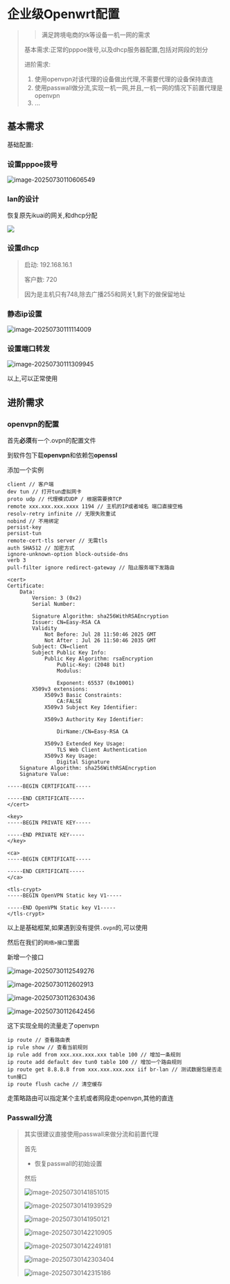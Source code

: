 # 企业级Openwrt配置

> > 满足跨境电商的tk等设备一机一网的需求
>
> 基本需求:正常的pppoe拨号,以及dhcp服务器配置,包括对网段的划分
>
> 进阶需求:
>
> 1. 使用openvpn对该代理的设备做出代理,不需要代理的设备保持直连
> 2. 使用passwall做分流,实现一机一网,并且,一机一网的情况下前置代理是openvpn
> 3. ...

## 基本需求

基础配置:

### 设置pppoe拨号

![image-20250730110606549](./image-20250730110606549.png)


### lan的设计

恢复原先ikuai的网关,和dhcp分配

![](./Snipaste_2025-07-30_11-08-01.png)

### 设置dhcp

> 启动: 192.168.16.1
>
> 客户数: 720
>
> 因为是主机只有748,除去广播255和网关1,剩下的做保留地址

### 静态ip设置

![image-20250730111114009](./image-20250730111114009.png)

### 设置端口转发

![image-20250730111309945](./image-20250730111309945.png)

以上,可以正常使用

## 进阶需求

### openvpn的配置

首先**必须**有一个.ovpn的配置文件

到软件包下载**openvpn**和依赖包**openssl**

添加一个实例

```text
client // 客户端
dev tun // 打开tun虚拟网卡
proto udp // 代理模式UDP / 根据需要换TCP
remote xxx.xxx.xxx.xxxx 1194 // 主机的IP或者域名 端口直接空格
resolv-retry infinite // 无限失败重试
nobind // 不用绑定
persist-key
persist-tun
remote-cert-tls server // 无需tls
auth SHA512 // 加密方式
ignore-unknown-option block-outside-dns
verb 3
pull-filter ignore redirect-gateway // 阻止服务端下发路由

<cert>
Certificate:
    Data:
        Version: 3 (0x2)
        Serial Number:
            
        Signature Algorithm: sha256WithRSAEncryption
        Issuer: CN=Easy-RSA CA
        Validity
            Not Before: Jul 28 11:50:46 2025 GMT
            Not After : Jul 26 11:50:46 2035 GMT
        Subject: CN=client
        Subject Public Key Info:
            Public Key Algorithm: rsaEncryption
                Public-Key: (2048 bit)
                Modulus:
                    
                Exponent: 65537 (0x10001)
        X509v3 extensions:
            X509v3 Basic Constraints: 
                CA:FALSE
            X509v3 Subject Key Identifier: 
                
            X509v3 Authority Key Identifier: 
               
                DirName:/CN=Easy-RSA CA
                
            X509v3 Extended Key Usage: 
                TLS Web Client Authentication
            X509v3 Key Usage: 
                Digital Signature
    Signature Algorithm: sha256WithRSAEncryption
    Signature Value:
        
-----BEGIN CERTIFICATE-----

-----END CERTIFICATE-----
</cert>

<key>
-----BEGIN PRIVATE KEY-----

-----END PRIVATE KEY-----
</key>

<ca>
-----BEGIN CERTIFICATE-----

-----END CERTIFICATE-----
</ca>

<tls-crypt>
-----BEGIN OpenVPN Static key V1-----

-----END OpenVPN Static key V1-----
</tls-crypt>
```

以上是基础框架,如果遇到没有提供`.ovpn`的,可以使用

然后在我们的`网络>接口`里面

新增一个接口

![image-20250730112549276](./image-20250730112549276.png)

![image-20250730112602913](./image-20250730112602913.png)

![image-20250730112630436](./image-20250730112630436.png)

![image-20250730112642456](./image-20250730112642456.png)

这下实现全局的流量走了openvpn

```shell
ip route // 查看路由表
ip rule show // 查看当前规则
ip rule add from xxx.xxx.xxx.xxx table 100 // 增加一条规则
ip route add default dev tun0 table 100 // 增加一个路由规则
ip route get 8.8.8.8 from xxx.xxx.xxx.xxx iif br-lan // 测试数据包是否走tun接口
ip route flush cache // 清空缓存
```

走策略路由可以指定某个主机或者网段走openvpn,其他的直连

### Passwall分流

> 其实很建议直接使用passwall来做分流和前置代理
>
> 首先
>
> - 恢复passwall的初始设置
>
> 然后
>
> ![image-20250730141851015](./image-20250730141851015.png)
>
> ![image-20250730141939529](./image-20250730141939529.png)
>
> ![image-20250730141950121](./image-20250730141950121.png)
>
> ![image-20250730142210905](./image-20250730142210905.png)
>
> ![image-20250730142249181](./image-20250730142249181.png)
>
> ![image-20250730142303404](./image-20250730142303404.png)
>
> ![image-20250730142315186](./image-20250730142315186.png)

